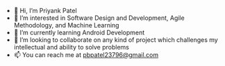 - 👋 Hi, I’m Priyank Patel
- 👀 I’m interested in Software Design and Development, Agile Methodology, and Machine Learning
- 🌱 I’m currently learning Android Development
- 💞️ I’m looking to collaborate on any kind of project which challenges my intellectual and ability to solve problems
- 📫 You can reach me at pbpatel23796@gmail.com
